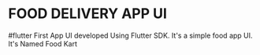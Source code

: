 # FOOD DELIVERY APP UI
#flutter 
First App UI developed Using Flutter SDK.
It's a simple food app UI.
It's Named Food Kart

